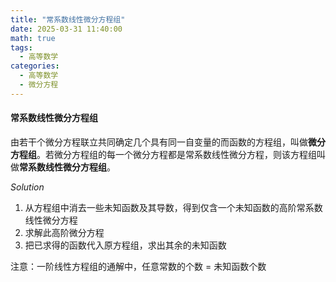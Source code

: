 ```yaml
---
title: "常系数线性微分方程组"     
date: 2025-03-31 11:40:00
math: true
tags:
  - 高等数学
categories: 
  - 高等数学
  - 微分方程
---
```


#### 常系数线性微分方程组

由若干个微分方程联立共同确定几个具有同一自变量的而函数的方程组，叫做**微分方程组**。若微分方程组的每一个微分方程都是常系数线性微分方程，则该方程组叫做**常系数线性微分方程组**。

$Solution$

1.   从方程组中消去一些未知函数及其导数，得到仅含一个未知函数的高阶常系数线性微分方程
2.   求解此高阶微分方程
3.   把已求得的函数代入原方程组，求出其余的未知函数

注意：一阶线性方程组的通解中，任意常数的个数 $=$ 未知函数个数